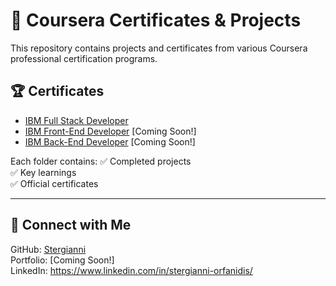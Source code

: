 # 📜 Coursera Certificates & Projects

This repository contains projects and certificates from various Coursera professional certification programs.

## 🏆 Certificates
- [IBM Full Stack Developer](IBM-Full-Stack-Developer/)
- [IBM Front-End Developer](IBM-Front-End-Developer/) [Coming Soon!]  
- [IBM Back-End Developer](IBM-Back-End-Developer/) [Coming Soon!]  

Each folder contains:
✅ Completed projects  
✅ Key learnings  
✅ Official certificates  

---

## 🔗 Connect with Me  
GitHub: [Stergianni](https://github.com/Stergianni)  
Portfolio: [Coming Soon!]  
LinkedIn: https://www.linkedin.com/in/stergianni-orfanidis/
